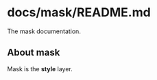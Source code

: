 docs/mask/README.md
==============

The mask documentation.

About mask
----------
Mask is the **style** layer.